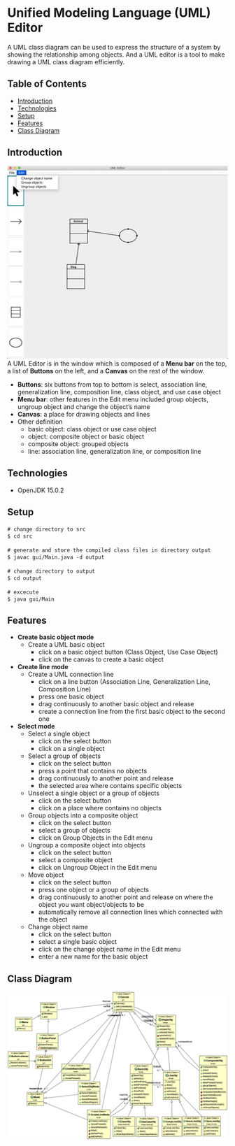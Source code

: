 # Unified Modeling Language (UML) Editor
A UML class diagram can be used to express the structure of a system by showing the relationship among objects. And a UML editor is a tool to make drawing a UML class diagram efficiently.

## Table of Contents
* [Introduction](#introduction)
* [Technologies](#technologies)
* [Setup](#setup)
* [Features](#features)
* [Class Diagram](#class-diagram)

## Introduction
![Demo Example](image/demoExample.png)
A UML Editor is in the window which is composed of a **Menu bar** on the top, a list of **Buttons** on the left, and a **Canvas** on the rest of the window.

* **Buttons**: six buttons from top to bottom is select, association line, generalization line, composition line, class object, and use case object
* **Menu bar**: other features in the Edit menu included group objects, ungroup object and change the object’s name
* **Canvas**: a place for drawing objects and lines
* Other definition 
    * basic object: class object or use case object
    * object: composite object or basic object
    * composite object: grouped objects
    * line: association line, generalization line, or composition line

## Technologies 
* OpenJDK 15.0.2

## Setup 
```
# change directory to src 
$ cd src

# generate and store the compiled class files in directory output
$ javac gui/Main.java -d output

# change directory to output
$ cd output

# excecute
$ java gui/Main
```

## Features
* **Create basic object mode**
    * Create a UML basic object
        * click on a basic object button (Class Object, Use Case Object)
        * click on the canvas to create a basic object
* **Create line mode**
    * Create a UML connection line
        * click on a line button (Association Line, Generalization Line, Composition Line)
        * press one basic object
        * drag continuously to another basic object and release
        * create a connection line from the first basic object to the second one
* **Select mode**
    * Select a single object
        * click on the select button
        * click on a single object
    * Select a group of objects
        * click on the select button
        * press a point that contains no objects
        * drag continuously to another point and release
        * the selected area where contains specific objects
    * Unselect a single object or a group of objects
        * click on the select button
        * click on a place where contains no objects
    * Group objects into a composite object
        * click on the select button
        * select a group of objects
        * click on Group Objects in the Edit menu
    * Ungroup a composite object into objects
        * click on the select button
        * select a composite object
        * click on Ungroup Object in the Edit menu
    * Move object
        * click on the select button
        * press one object or a group of objects
        * drag continuously to another point and release on where the object you want object/objects to be
        * automatically remove all connection lines which connected with the object
    * Change object name
        * click on the select button
        * select a single basic object
        * click on the change object name in the Edit menu
        * enter a new name for the basic object

## Class Diagram
![Class Diagram](image/classDiagram.png)